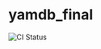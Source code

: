# yamdb_final
![CI Status](https://github.com/AlexxSandbox/yamdb_final/workflows/YaMDB%20api%20workflow/badge.svg)
